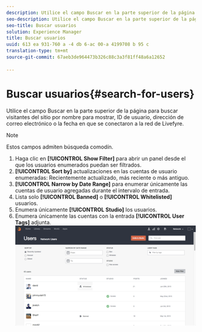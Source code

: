 ```yaml
---
description: Utilice el campo Buscar en la parte superior de la página para buscar visitantes del sitio por nombre para mostrar, ID de usuario, dirección de correo electrónico o la fecha en que se conectaron a la red de Livefyre.
seo-description: Utilice el campo Buscar en la parte superior de la página para buscar visitantes del sitio por nombre para mostrar, ID de usuario, dirección de correo electrónico o la fecha en que se conectaron a la red de Livefyre.
seo-title: Buscar usuarios
solution: Experience Manager
title: Buscar usuarios
uuid: 613 ea 931-760 a -4 db 6-ac 00-a 4199708 b 95 c
translation-type: tm+mt
source-git-commit: 67aeb3de964473b326c88c3a3f81ff48a6a12652

---
```



# Buscar usuarios{#search-for-users}

Utilice el campo Buscar en la parte superior de la página para buscar visitantes del sitio por nombre para mostrar, ID de usuario, dirección de correo electrónico o la fecha en que se conectaron a la red de Livefyre.

>[!NOTE]
>
>Estos campos admiten búsqueda comodín.

1. Haga clic en **[!UICONTROL Show Filter]** para abrir un panel desde el que los usuarios enumerados puedan ser filtrados.
1. **[!UICONTROL Sort by]** actualizaciones en las cuentas de usuario enumeradas: Recientemente actualizado, más reciente o más antiguo.
1. **[!UICONTROL Narrow by Date Range]** para enumerar únicamente las cuentas de usuario agregadas durante el intervalo de entrada.
1. Lista solo **[!UICONTROL Banned]** o **[!UICONTROL Whitelisted]** usuarios.
1. Enumera únicamente **[!UICONTROL Studio]** los usuarios.
1. Enumera únicamente las cuentas con la entrada **[!UICONTROL User Tags]** adjunta. ![](assets/UsersFilter-1024x568.png)

